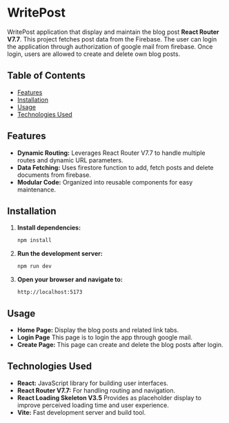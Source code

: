 # WritePost

WritePost application that display and maintain the blog post **React Router V7.7**. This project fetches post data from the Firebase.  The user can login the application through authorization of google mail from firebase.  Once login, users are allowed to create and delete own blog posts.

## Table of Contents

- [Features](#features)
- [Installation](#installation)
- [Usage](#usage)
- [Technologies Used](#technologies-used)

## Features

- **Dynamic Routing:** Leverages React Router V7.7 to handle multiple routes and dynamic URL parameters.
- **Data Fetching:** Uses firestore function to add, fetch posts and delete documents from firebase.
- **Modular Code:** Organized into reusable components for easy maintenance.


## Installation

1. **Install dependencies:**

   ```bash
   npm install
   ```

2. **Run the development server:**

   ```bash
   npm run dev
   ```

3. **Open your browser and navigate to:**

   ```
   http://localhost:5173
   ```

## Usage

- **Home Page:** Display the blog posts and related link tabs.
- **Login Page** This page is to login the app through google mail.
- **Create Page:** This page can create and delete the blog posts after login.

## Technologies Used

- **React:** JavaScript library for building user interfaces.
- **React Router V7.7:** For handling routing and navigation.
- **React Loading Skeleton V3.5** Provides as placeholder display to improve perceived loading time and user experience.
- **Vite:** Fast development server and build tool.

